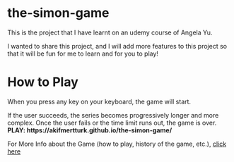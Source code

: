 # the-simon-game
This is the project that I have learnt on an udemy course of Angela Yu.

I wanted to share this project, and I will add more features to this project so that it will be fun for me to learn and for you to play!

<h1>How to Play</h1>
<p>When you press any key on your keyboard, the game will start. </p>
If the user succeeds, the series becomes progressively longer and more complex. 
Once the user fails or the time limit runs out, the game is over.
<strong>PLAY: https://akifmertturk.github.io/the-simon-game/</strong>
<p>For More Info about the Game (how to play, history of the game, etc.), <a href="https://en.wikipedia.org/wiki/Simon_(game)" target="_blank">click here</a></p>
 
